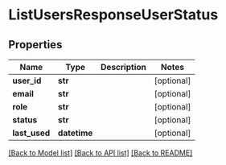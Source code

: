 # ListUsersResponseUserStatus

## Properties
Name | Type | Description | Notes
------------ | ------------- | ------------- | -------------
**user_id** | **str** |  | [optional] 
**email** | **str** |  | [optional] 
**role** | **str** |  | [optional] 
**status** | **str** |  | [optional] 
**last_used** | **datetime** |  | [optional] 

[[Back to Model list]](../README.md#documentation-for-models) [[Back to API list]](../README.md#documentation-for-api-endpoints) [[Back to README]](../README.md)


